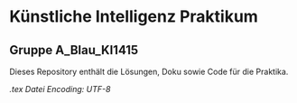 # Künstliche Intelligenz Praktikum

## Gruppe A_Blau_KI1415

Dieses Repository enthält die Lösungen, Doku sowie Code für die Praktika.

*.tex Datei Encoding: UTF-8*
